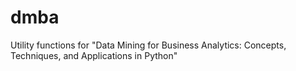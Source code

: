 # dmba
Utility functions for "Data Mining for Business Analytics: Concepts, Techniques, and  Applications in Python"
